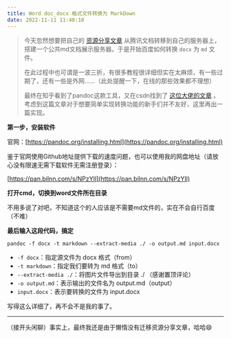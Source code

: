 ```yaml
---
title: Word doc_docx 格式文件转换为 MarkDown
date: 2022-11-11 11:40:18
---
```


> 今天忽然想要把自己的 [资源分享文章](http://zy.yxzl.top/) 从腾讯文档转移到自己的服务器上，搭建一个公共md文档展示服务器。于是开始百度如何转换 `docx` 为 `md` 文件。
> 
> 在此过程中也可谓是一波三折，有很多教程很详细但实在太麻烦，有一些过期了，还有一些是外网……（此处提醒一下，在线的那些效果都不理想）
> 
> 最终在知乎看到了pandoc这款工具，又在csdn找到了 [这位大佬的文章](https://blog.csdn.net/yimiyangguang1314/article/details/46833863)  。考虑到这篇文章对于想要简单实现转换功能的新手们并不友好，这里再出一篇实现。

**第一步，安装软件**

官网：[https://pandoc.org/installing.html](https://pandoc.org/installing.html)

鉴于官网使用Github地址提供下载的速度问题，也可以使用我的网盘地址（请放心没有限速无需下载软件无需注册登录）：

[https://pan.bilnn.com/s/NPzYIl](https://pan.bilnn.com/s/NPzYIl)

**打开cmd，切换到word文件所在目录**

不用多说了对吧，不知道这个的人应该是不需要md文件的，实在不会自行百度（不难）

**最后输入这段代码，搞定**

```Shell
pandoc -f docx -t markdown --extract-media ./ -o output.md input.docx
```

 - `-f docx`：指定源文件为 docx 格式（from）
 - `-t markdown`：指定我们要转为 md 格式（to）
 - `--extract-media ./`：将图片文件导出到目录 ./ （感谢置顶评论）
 - `-o output.md`：表示输出的文件名为 output.md（output）
 - `input.docx`：表示要转换的文件为 input.docx

写得这么详细了，再不会不是我的事了。

---

（接开头闲聊）事实上，最终我还是由于懒惰没有迁移资源分享文章，哈哈😄
